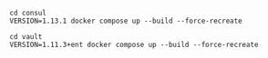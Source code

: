 ```shell
cd consul
VERSION=1.13.1 docker compose up --build --force-recreate
```

```shell
cd vault
VERSION=1.11.3+ent docker compose up --build --force-recreate
```
